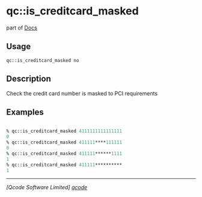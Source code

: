 qc::is_creditcard_masked
========================

part of [Docs](.)

Usage
-----
`qc::is_creditcard_masked no`

Description
-----------
Check the credit card number is masked to PCI requirements

Examples
--------
```tcl

% qc::is_creditcard_masked 4111111111111111
0
% qc::is_creditcard_masked 411111****111111
0
% qc::is_creditcard_masked 411111******1111
1
% qc::is_creditcard_masked 411111**********
1
```

----------------------------------
*[Qcode Software Limited] [qcode]*

[qcode]: www.qcode.co.uk "Qcode Software"